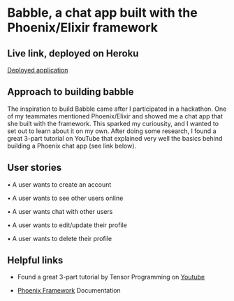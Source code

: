 # Babble, a chat app built with the Phoenix/Elixir framework

## Live link, deployed on Heroku
[Deployed application](https://babble.herokuapp.com/)

## Approach to building babble

The inspiration to build Babble came after I participated in a hackathon. One of my teammates mentioned Phoenix/Elixir and showed me a chat app that she built with the framework. This sparked my curiousity, and I wanted to set out to learn about it on my own. After doing some research, I found a great 3-part tutorial on YouTube that explained very well the basics behind building a Phoenix chat app (see link below).

## User stories

• A user wants to create an account

• A user wants to see other users online

• A user wants chat with other users

• A user wants to edit/update their profile

• A user wants to delete their profile

## Helpful links

- Found a great 3-part tutorial by Tensor Programming on [Youtube](https://www.youtube.com/watch?v=irDC1nWKhZ8)

- [Phoenix Framework](http://phoenixframework.org/) Documentation
